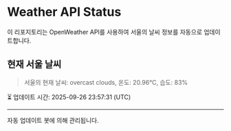 
# Weather API Status

이 리포지토리는 OpenWeather API를 사용하여 서울의 날씨 정보를 자동으로 업데이트합니다.

## 현재 서울 날씨
> 서울의 현재 날씨: overcast clouds, 온도: 20.96°C, 습도: 83%

⏳ 업데이트 시간: 2025-09-26 23:57:31 (UTC)

---
자동 업데이트 봇에 의해 관리됩니다.
